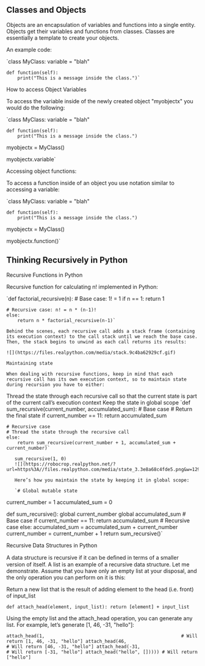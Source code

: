 ## Classes and Objects

Objects are an encapsulation of variables and functions into a single entity. Objects get their variables and functions from classes. Classes are essentially a template to create your objects.

An example code:

`class MyClass:
    variable = "blah"

    def function(self):
        print("This is a message inside the class.")`

How to access Object Variables

To access the variable inside of the newly created object "myobjectx" you would do the following:

`class MyClass:
    variable = "blah"

    def function(self):
        print("This is a message inside the class.")

myobjectx = MyClass()

myobjectx.variable`

Accessing object functions:

To access a function inside of an object you use notation similar to accessing a variable:

`class MyClass:
    variable = "blah"

    def function(self):
        print("This is a message inside the class.")

myobjectx = MyClass()

myobjectx.function()`

## Thinking Recursively in Python

Recursive Functions in Python

Recursive function for calculating n! implemented in Python:

`def factorial_recursive(n):
    # Base case: 1! = 1
    if n == 1:
        return 1

    # Recursive case: n! = n * (n-1)!
    else:
        return n * factorial_recursive(n-1)`

    Behind the scenes, each recursive call adds a stack frame (containing its execution context) to the call stack until we reach the base case. Then, the stack begins to unwind as each call returns its results:

    ![](https://files.realpython.com/media/stack.9c4ba62929cf.gif)

    Maintaining state

    When dealing with recursive functions, keep in mind that each recursive call has its own execution context, so to maintain state during recursion you have to either:

Thread the state through each recursive call so that the current state is part of the current call’s execution context
Keep the state in global scope
`def sum_recursive(current_number, accumulated_sum):
    # Base case
    # Return the final state
    if current_number == 11:
        return accumulated_sum

    # Recursive case
    # Thread the state through the recursive call
    else:
        return sum_recursive(current_number + 1, accumulated_sum + current_number)`

       sum_recursive(1, 0)
       ![](https://robocrop.realpython.net/?url=https%3A//files.realpython.com/media/state_3.3e8a68c4fde5.png&w=1293&sig=365778ead2c38e2a10b95f53f3fc2f0f2e2bbce0)

       Here’s how you maintain the state by keeping it in global scope:

       `# Global mutable state
current_number = 1
accumulated_sum = 0


def sum_recursive():
    global current_number
    global accumulated_sum
    # Base case
    if current_number == 11:
        return accumulated_sum
    # Recursive case
    else:
        accumulated_sum = accumulated_sum + current_number
        current_number = current_number + 1
        return sum_recursive()`



  Recursive Data Structures in Python

  A data structure is recursive if it can be deﬁned in terms of a smaller version of itself. A list is an example of a recursive data structure. Let me demonstrate. Assume that you have only an empty list at your disposal, and the only operation you can perform on it is this:

   Return a new list that is the result of
 adding element to the head (i.e. front) of input_list

`def attach_head(element, input_list):
    return [element] + input_list`

Using the empty list and the attach_head operation, you can generate any list. For example, let’s generate [1, 46, -31, "hello"]:

`attach_head(1,                                                  # Will return [1, 46, -31, "hello"]
            attach_head(46,                                     # Will return [46, -31, "hello"]
                        attach_head(-31,                        # Will return [-31, "hello"]
                                    attach_head("hello", [])))) # Will return ["hello"]`








